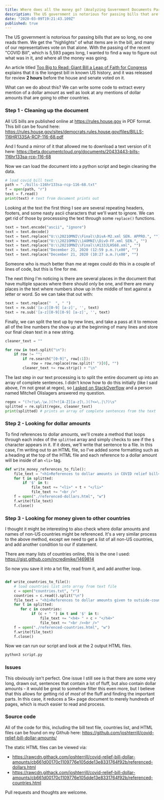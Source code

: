 ```yaml
---
title: Where does all the money go? (Analyzing Government Documents Part 1)
description: The US government is notorious for passing bills that are so long, no one reads them. We get the "highlights" of what items are in the bill, and many of our representatives vote on that alone. With the passing of the recent "COVID Bill", which is 5,593 pages long, I wanted to find a way to figure out what was in it, and where all the money was going.
date: "2020-03-09T19:21:43.109Z"
published: true
---
```


The US government is notorious for passing bills that are so long, no one reads them. We get the "highlights" of what items are in the bill, and many of our representatives vote on that alone. With the passing of the recent "COVID Bill", which is 5,593 pages long, I wanted to find a way to figure out what was in it, and where all the money was going.

An article titled <a href="https://www.usnews.com/news/politics/articles/2020-12-21/too-big-to-read-giant-bill-a-leap-of-faith-for-congress" target="_blank">Too Big to Read: Giant Bill a Leap of Faith for Congress</a> explains that it is the longest bill in known US history, and it was released for review **2 hours** before the house and senate voted on it.

What can we do about this? We can write some code to extract every mention of a dollar amount as well as look at any mentions of dollar amounts that are going to other countries.

### Step 1 - Cleaning up the document

All US bills are published online at <a href="https://rules.house.gov" target="_blank">https://rules.house.gov</a> in PDF format. This bill can be found here: <a href="https://rules.house.gov/sites/democrats.rules.house.gov/files/BILLS-116HR133SA-RCP-116-68.pdf" target="_blank">https://rules.house.gov/sites/democrats.rules.house.gov/files/BILLS-116HR133SA-RCP-116-68.pdf</a>

And I found a mirror of it that allowed me to download a text version of it here: <a href="https://beta.documentcloud.org/documents/20433443-bills-116hr133sa-rcp-116-68" target="_blank">https://beta.documentcloud.org/documents/20433443-bills-116hr133sa-rcp-116-68</a>

Now we can load the document into a python script and begin cleaning the data.

```python
# load covid bill text
path = "./bills-116hr133sa-rcp-116-68.txt"
f = open(path, "r")
text = f.read()
print(text) # text from document prints out
```

Looking at the text the first thing I see are several repeating headers, footers, and some nasty ascii characters that we'll want to ignore. We can get rid of those by processsing the text through some `replace()` functions.

```python
text = text.encode("ascii", "ignore")
text = text.decode()
text = text.replace("U:\\2021OMNI\\Final\\DivA-M2.xml SEN. APPRO.", "")
text = text.replace("U:\\2021OMNI\\14OMNI\\DivO-FF.xml SEN.", "")
text = text.replace("U:\\2021OMNI\\Final\\H133JLHS68.xml", "")
text = text.replace("December 21, 2020 (12:59 p.m.)\x00", "")
text = text.replace("December 21, 2020 (10:27 a.m.)\x00", "")
```

Someone who is much better than me at regex could do this in a couple of lines of code, but this is fine for me.

The next thing I'm noticing is there are several places in the document that have multiple spaces where there should only be one, and there are many places in the text where numbers show up in the middle of text against a letter or word. So we can take that out with:

```python
text = text.replace("  ", " ")
text = re.sub('[a-z][0-9] [a-z]', '', text)
text = re.sub('[a-z][0-9][0-9] [a-z]', '', text)
```

Finally, we can split the text up by new lines, and take a pass at it to remove all of the line numbers the show up at the beginning of many lines and store our final clean text in a new string.

```python
cleaner_text = ""

for row in text.split("\n"):
    if row != "":
        if re.search("[0-9]", row[:1]):
            row = row.replace(row.split(" ")[0], "")
        cleaner_text += row.strip() + "\n"

```

The last step in our text processing is to split the entire document up into an array of complete sentences. I didn't know how to do this initially (like I said above, I'm not great at regex), so <a href="https://stackoverflow.com/questions/65769689/regex-find-all-complete-sentences-in-a-string" target="new">I asked on StackOverflow</a> and a person named <a hre="https://stackoverflow.com/users/14877544/mitchell-olislagers" target="new">Mitchell Olislagers</a> answered my question.

```python
regex = "(?<!\w\.\w.)(?<![A-Z][a-z]\.)(?<=\.|\?)\s"
splitted = re.split(regex, cleaner_text)
print(splitted) # prints an array of complete sentences from the text
```

### Step 2 - Looking for dollar amounts

To find references to dollar amounts, we'll create a method that loops through each index of the `splitted` array and simply checks to see if the `$` character appears in it. If it does, we'll write that sentence to a file. In this case, I'm writing out to an HTML file, so I've added some formatting such as a heading at the top of the HTML file and each reference to a dollar amount will be inside of an `<li>` tag.

```python
def write_money_references_to_file():
	file_text = "<h1>References to dollar amounts in COVID relief bill</h1>"
	for t in splitted:
		if '$' in t:
			file_text += "<li>" + t + "</li>"
			file_text += "<br />"
	f = open("./referenced-dollars.html", "w")
	f.write(file_text)
	f.close()
```

### Step 3 - Looking for money given to other countries

I thought it might be interesting to also check where dollar amounts and names of non-US countries might be referenced. It's a very similar process to the above method, except we need to get a list of all non-US countries, and add another condition to our if statement.

There are many lists of countries online, this is the one I used: <a href="https://gist.github.com/incredimike/1469814" target="new">https://gist.github.com/incredimike/1469814</a>

So now you save it into a txt file, read from it, and add another loop.

```python

def write_countries_to_file():
    # load countries list into array from text file
    c = open("countries.txt", "r")
    countries = c.read().split("\n")
    file_text = "<h1>References to dollar amounts given to outside-countries in COVID relief bill</h1>"
    for t in splitted:
       for c in countries:
            if (c + " ") in t and '$' in t:
                file_text += "<h4> " + c + "</h4>"
                file_text += "<br /><br />"
    f = open("./referenced-countries.html", "w")
    f.write(file_text)
    f.close()
```

Now we can run our script and look at the 2 output HTML files.

```bash
python3 script.py
```

### Issues

This obviously isn't perfect. One issue I still see is that there are some very long, drawn out, sentences that contain a lot of fluff, but also contain dollar amounts - it would be great to somehow filter this even more, but I believe that this allows for getting rid of *most* of the fluff and finding the important parts. In this case, it reduces a 5k+ page document to merely hundreds of pages, which is much easier to read and process.

### Source code

All of the code for this, including the bill text file, countries list, and HTML files can be found on my Github here: <a href="https://github.com/joshterrill/covid-relief-bill-dollar-amounts/" target="_blank">https://github.com/joshterrill/covid-relief-bill-dollar-amounts/</a>

The static HTML files can be viewed via:

* <a target="_blank" href="https://rawcdn.githack.com/joshterrill/covid-relief-bill-dollar-amounts/cb661d00170c1109776e105dde13e8331764f92b/referenced-dollars.html">https://rawcdn.githack.com/joshterrill/covid-relief-bill-dollar-amounts/cb661d00170c1109776e105dde13e8331764f92b/referenced-dollars.html</a>
* <a target="_blank" href="https://rawcdn.githack.com/joshterrill/covid-relief-bill-dollar-amounts/cb661d00170c1109776e105dde13e8331764f92b/referenced-countries.html">https://rawcdn.githack.com/joshterrill/covid-relief-bill-dollar-amounts/cb661d00170c1109776e105dde13e8331764f92b/referenced-countries.html</a>

Pull requests and thoughts are welcome.